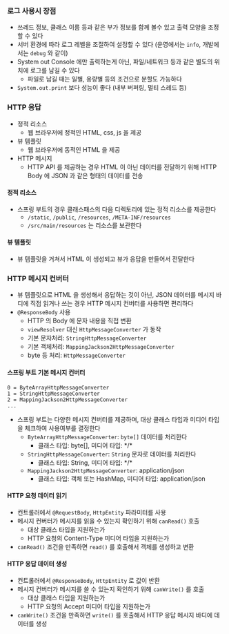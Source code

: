 ### 로그 사용시 장점

* 쓰레드 정보, 클래스 이름 등과 같은 부가 정보를 함께 볼수 있고 출력 모양을 조정할 수 있다
* 서버 환경에 따라 로그 레벨을 조절하여 설정할 수 있다 (운영에서는 `info`, 개발에서는 `debug` 와 같이)
* System out Console 에만 출력하는게 아닌, 파일/네트워크 등과 같은 별도의 위치에 로그를 남길 수 있다
    * 파일로 남길 때는 일별, 용량별 등의 조건으로 분할도 가능하다
* `System.out.print` 보다 성능이 좋다 (내부 버퍼링, 멀티 스레드 등)

### HTTP 응답

* 정적 리소스
    * 웹 브라우저에 정적인 HTML, css, js 을 제공
* 뷰 템플릿
    * 웹 브라우저에 동적인 HTML 을 제공
* HTTP 메시지
    * HTTP API 를 제공하는 경우 HTML 이 아닌 데이터를 전달하기 위해 HTTP Body 에 JSON 과 같은 형태의 데이터를 전송
  
#### 정적 리소스

* 스프링 부트의 경우 클래스패스의 다음 디렉토리에 있는 정적 리소스를 제공한다
    * `/static`, `/public`, `/resources`, `/META-INF/resources`
    * `/src/main/resources` 는 리소스를 보관한다 

#### 뷰 템플릿

* 뷰 템플릿을 거쳐서 HTML 이 생성되고 뷰가 응답을 만들어서 전달한다

### HTTP 메시지 컨버터

* 뷰 템플릿으로 HTML 을 생성해서 응답하는 것이 아닌, JSON 데이터를 메시지 바디에 직접 읽거나 쓰는 경우 HTTP 메시지 컨버터를 사용하면 편리하다
* `@ResponseBody` 사용
    * HTTP 의 Body 에 문자 내용을 직접 변환
    * `viewResolver` 대신 `HttpMessageConverter` 가 동작
    * 기본 문자처리: `StringHttpMessageConverter`
    * 기본 객체처리: `MappingJackson2HttpMessageConverter`
    * byte 등 처리: `HttpMessageConverter`
  
#### 스프링 부트 기본 메시지 컨버터

```
0 = ByteArrayHttpMessageConverter
1 = StringHttpMessageConverter
2 = MappingJackson2HttpMessageConverter
...
```

* 스프링 부트는 다양한 메시지 컨버터를 제공하며, 대상 클래스 타입과 미디어 타입을 체크하여 사용여부를 결정한다
    * `ByteArrayHttpMessageConverter`: `byte[]` 데이터를 처리한다
        * 클래스 타입: byte[], 미디어 타입: \*/*
    * `StringHttpMessageConverter`: `String` 문자로 데이터를 처리한다
        * 클래스 타입: String, 미디어 타입: \*/*
    * `MappingJackson2HttpMessageConverter`: application/json
        * 클래스 타입: 객체 또는 HashMap, 미디어 타입: application/json
  
#### HTTP 요청 데이터 읽기

* 컨트롤러에서 `@RequestBody`, `HttpEntity` 파라미터를 사용
* 메시지 컨버터가 메시지를 읽을 수 있는지 확인하기 위해 `canRead()` 호출
    * 대상 클래스 타입을 지원하는가
    * HTTP 요청의 Content-Type 미디어 타입을 지원하는가
* `canRead()` 조건을 만족하면 `read()` 를 호출해서 객체를 생성하고 변환

#### HTTP 응답 데이터 생성

* 컨트롤러에서 `@ResponseBody`, `HttpEntity` 로 값이 반환
* 메시지 컨버터가 메시지를 쓸 수 있는지 확인하기 위해 `canWrite()` 를 호출
    * 대상 클래스 타입을 지원하는가
    * HTTP 요청의 Accept 미디어 타입을 지원하는가
* `canWrite()` 조건을 만족하면 `write()` 를 호출해서 HTTP 응답 메시지 바디에 데이터를 생성